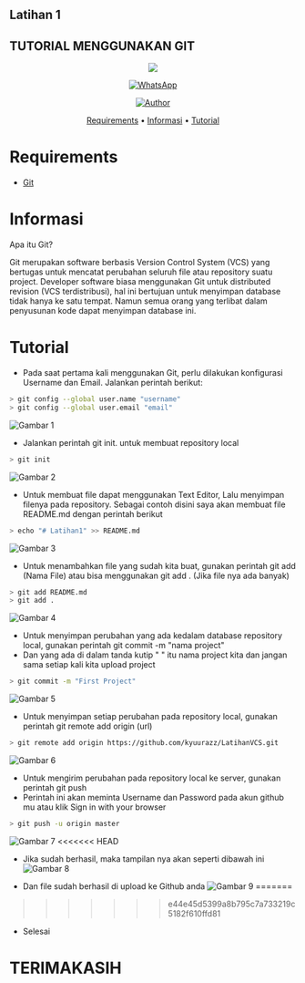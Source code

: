 ## Latihan 1
## TUTORIAL MENGGUNAKAN GIT

<p align="center">
 <img src="https://user-images.githubusercontent.com/91085882/137566814-9c8c078c-1c3e-475c-b23d-7f4922f74beb.gif"/>
</p>
<p align="center">
<a href="https://api.whatsapp.com/send?phone=628979234468"><img alt="WhatsApp" src="https://img.shields.io/badge/My-Whatsapp-%23017e40?style=for-the-badge&logo=whatsapp&logoColor=white"/></a></p>
<p align="center">
<p align="center">
<a href="https://github.com/kyuurazz"><img title="Author" src="https://img.shields.io/badge/Author%20-Bilal%20Hafidz-blue.svg?style=flat&logo=github"></a>
<p align="center">

<p align="center">
<a href="https://github.com/kyuurazz/LatihanVCS#Requirements">Requirements</a> •
<a href="https://github.com/kyuurazz/LatihanVCS#Informasi">Informasi</a> •
<a href="https://github.com/kyuurazz/LatihanVCS#Tutorial">Tutorial</a>
</p>
</div>

# Requirements
- [Git](https://git-scm.com/download)

# Informasi
Apa itu Git?
<p>
Git merupakan software berbasis Version Control System (VCS) yang bertugas untuk mencatat perubahan seluruh file atau repository suatu project. Developer software biasa menggunakan Git untuk distributed revision (VCS terdistribusi), hal ini bertujuan untuk menyimpan database tidak hanya ke satu tempat. Namun semua orang yang terlibat dalam penyusunan kode dapat menyimpan database ini.
</p>

# Tutorial
- Pada saat pertama kali menggunakan Git, perlu dilakukan konfigurasi
Username dan Email. Jalankan perintah berikut:
```bash
> git config --global user.name "username"
> git config --global user.email "email"
```
![Gambar 1](Screenshots/ss1.png)

- Jalankan perintah git init. untuk membuat repository local
```bash
> git init
```
![Gambar 2](Screenshots/ss2.png)

- Untuk membuat file dapat menggunakan Text Editor, Lalu menyimpan
filenya pada repository. Sebagai contoh disini saya akan membuat file README.md dengan perintah berikut
```bash
> echo "# Latihan1" >> README.md
```
![Gambar 3](Screenshots/ss3.png)

- Untuk menambahkan file yang sudah kita buat, gunakan perintah git add (Nama File) atau bisa menggunakan git add . (Jika file nya ada banyak)
```bash
> git add README.md
> git add .
```
![Gambar 4](Screenshots/ss4.png)

- Untuk menyimpan perubahan yang ada kedalam database repository
local, gunakan perintah git commit -m "nama project"
- Dan yang ada di dalam tanda kutip " " itu nama project kita dan jangan sama setiap kali kita upload project
```bash
> git commit -m "First Project"
```
![Gambar 5](Screenshots/ss5.png)

- Untuk menyimpan setiap perubahan pada repository local, gunakan perintah git remote add origin (url)
```bash
> git remote add origin https://github.com/kyuurazz/LatihanVCS.git
```
![Gambar 6](Screenshots/ss6.png)

- Untuk mengirim perubahan pada repository local ke server, gunakan perintah git push
- Perintah ini akan meminta Username dan Password pada akun github mu atau klik Sign in with your browser
```bash
> git push -u origin master
```
![Gambar 7](Screenshots/ss7.png)
<<<<<<< HEAD

- Jika sudah berhasil, maka tampilan nya akan seperti dibawah ini
![Gambar 8](Screenshots/ss8.png)

- Dan file sudah berhasil di upload ke Github anda
![Gambar 9](Screenshots/ss9.png)
=======
>>>>>>> e44e45d5399a8b795c7a733219c5182f610ffd81

- Selesai

# TERIMAKASIH
